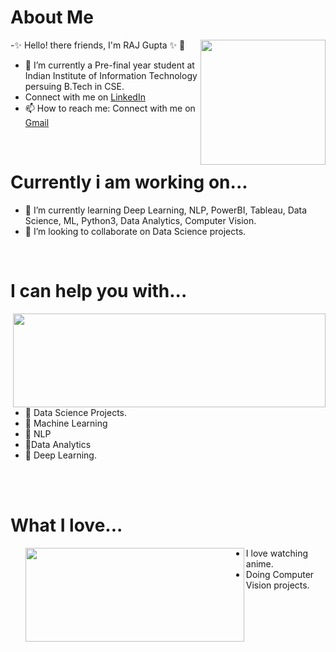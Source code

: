  <h1> About Me</h1>
 <p title=About Me>
-✨ Hello! there friends, I'm RAJ Gupta ✨ 👋 
<img align="right" width="200" height="200" src="https://media.giphy.com/media/4FQMuOKR6zQRO/giphy.gif">     
 
<ul>
<li>🔭 I’m currently a Pre-final year student at Indian Institute of Information Technology persuing B.Tech in CSE. </li>
<li>Connect with me on <a href="https://www.linkedin.com/in/raj-gupta-8a2a95194">LinkedIn </a></li>
<li> 📫 How to reach me: Connect with me on <a href="rajmanmauji@gmail.com"> Gmail </a></li>
 </ul> </p> 
 
 <br>
 <h1> Currently i am working on...</h1>
        <p title= What i love?>
 <ul>
<li>  🌱 I’m currently learning Deep Learning, NLP, PowerBI, Tableau, Data Science, ML, Python3, Data Analytics, Computer Vision. </li> 
<li> 👯 I’m looking to collaborate on Data Science projects.</li> 
 </ul>
 </p>
 
 <br>
   <h1> I can help you with...</h1>
  <p title=I can help you with...>
 <img align="right" width="500" height="150" src="https://media.giphy.com/media/l4pTsNgkamxfk2ZLq/giphy.gif">
 <ul>
 <li>  💬 Data Science Projects.</li>
  <li>  💬 Machine Learning</li>
  <li>  💬 NLP </li>
  <li>  💬Data Analytics</li>
 <li> 💬 Deep Learning.</li>
  </ul>
</p>
<br>  <br>  
  <h1> What I love...</h1>
  <p title=What I love ? >
  <ul>
 <img align="left" width="350" height="150" src="https://media.giphy.com/media/TIAR6SFcSF8wvDwddb/giphy.gif" >
 
  <li> I love watching anime. </li>
<li> Doing Computer Vision projects. </li>
  
</ul>
</p>
<br>  <br>  
<br>  
<br>  

